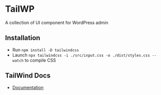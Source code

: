 # TailWP
A collection of UI component for WordPress admin

## Installation

- Run `npm install -D tailwindcss`
- Launch `npx tailwindcss -i ./src/input.css -o ./dist/styles.css --watch` to compile CSS

## TailWind Docs

- [Documentation](https://tailwindcss.com/docs/)
